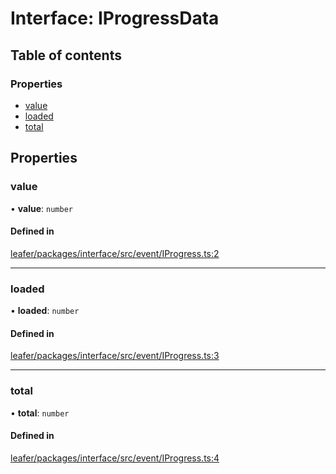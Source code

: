 # Interface: IProgressData

## Table of contents

### Properties

- [value](IProgressData.md#value)
- [loaded](IProgressData.md#loaded)
- [total](IProgressData.md#total)

## Properties

### value

• **value**: `number`

#### Defined in

[leafer/packages/interface/src/event/IProgress.ts:2](https://github.com/leaferjs/leafer/blob/c7e50b8/packages/interface/src/event/IProgress.ts#L2)

___

### loaded

• **loaded**: `number`

#### Defined in

[leafer/packages/interface/src/event/IProgress.ts:3](https://github.com/leaferjs/leafer/blob/c7e50b8/packages/interface/src/event/IProgress.ts#L3)

___

### total

• **total**: `number`

#### Defined in

[leafer/packages/interface/src/event/IProgress.ts:4](https://github.com/leaferjs/leafer/blob/c7e50b8/packages/interface/src/event/IProgress.ts#L4)
